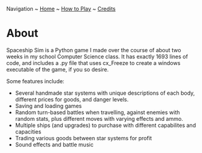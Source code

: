 Navigation ~ [Home](https://captainhaywood.github.io/The-Seven-Suns) ~ [How to Play](https://captainhaywood.github.io/The-Seven-Suns/HOW) ~ [Credits](https://captainhaywood.github.io/The-Seven-Suns/CREDITS)

# About
Spaceship Sim is a Python game I made over the course of about two weeks in my school Computer Science class. It has exactly 1693 lines of code, and includes a .py file that uses cx_Freeze to create a windows executable of the game, if you so desire.

Some features include:
- Several handmade star systems with unique descriptions of each body, different prices for goods, and danger levels.
- Saving and loading games
- Random turn-based battles when travelling, against enemies with random stats, plus different moves with varying effects and ammo.
- Multiple ships (and upgrades) to purchase with different capabilites and capacities
- Trading various goods between star systems for profit
- Sound effects and battle music
